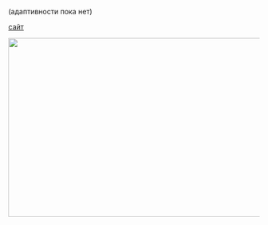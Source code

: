 (адаптивности пока нет)




[сайт](https://duremarduremar.github.io/Gridnine/) <br/>


<img src="https://s116vla.storage.yandex.net/rdisk/525aca592a2ee69aa917441d7eb33937ad54221b9fbbd8dfad537f5dbb9a25f0/60ec5f6d/hr6EOoOySaVlKHulgMjFSIljQ8fNfl0oAQcxveUMepODpqSTHML07mLpryNHllOJT9TnrVHUeeOTUudzqDtx3A==?uid=27160728&filename=Gridnine2.png&disposition=inline&hash=&limit=0&content_type=image%2Fpng&owner_uid=27160728&fsize=69953&hid=10dc73ba32f25d4fce65b1769fd41b2e&media_type=image&tknv=v2&etag=9133271992a2f9ed112a38773b7c9fa7&rtoken=HzVhBZJiUOmf&force_default=yes&ycrid=na-d2821bc3f31b180561d529e2706ef82a-downloader1e&ts=5c6eec314f540&s=e8083fe8f0b39fb425a5584dfc7ccb0f8a42df02b47935de61d509d1eb6bc72f&pb=U2FsdGVkX1_9HVUanNGEjjv1-OxfLWGdebqcjJjW4JgFwIG9XTQ0Fstr3ZpaHEqFx335FgvsFwL0aN3oQ9-5yzNT2EfIkUTRmQqvgoZszBY" width=700 height=360>
<img 



